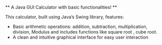   ** A Java GUI Calculator with basic functionalities! ** 

This calculator, built using Java’s Swing library, features:
- Basic arithmetic operations: addition, subtraction, multiplication, division, Modulus and includes functions like square root , cube root.
- A clean and intuitive graphical interface for easy user interaction
